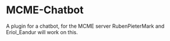 # MCME-Chatbot
A plugin for a chatbot, for the MCME server
RubenPieterMark and Eriol_Eandur will work on this.
